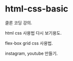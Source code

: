 # html-css-basic

클론 코딩 강의.

html css 사용법 다시 보기용도.

flex-box grid css 사용법.

instagram, youtube 만들기.
